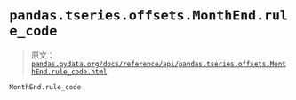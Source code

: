 # `pandas.tseries.offsets.MonthEnd.rule_code`

> 原文：[`pandas.pydata.org/docs/reference/api/pandas.tseries.offsets.MonthEnd.rule_code.html`](https://pandas.pydata.org/docs/reference/api/pandas.tseries.offsets.MonthEnd.rule_code.html)

```py
MonthEnd.rule_code
```
